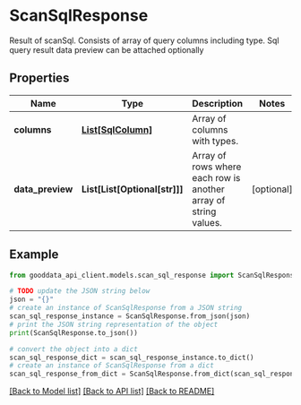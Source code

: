 # ScanSqlResponse

Result of scanSql. Consists of array of query columns including type. Sql query result data preview can be attached optionally

## Properties

Name | Type | Description | Notes
------------ | ------------- | ------------- | -------------
**columns** | [**List[SqlColumn]**](SqlColumn.md) | Array of columns with types. | 
**data_preview** | **List[List[Optional[str]]]** | Array of rows where each row is another array of string values. | [optional] 

## Example

```python
from gooddata_api_client.models.scan_sql_response import ScanSqlResponse

# TODO update the JSON string below
json = "{}"
# create an instance of ScanSqlResponse from a JSON string
scan_sql_response_instance = ScanSqlResponse.from_json(json)
# print the JSON string representation of the object
print(ScanSqlResponse.to_json())

# convert the object into a dict
scan_sql_response_dict = scan_sql_response_instance.to_dict()
# create an instance of ScanSqlResponse from a dict
scan_sql_response_from_dict = ScanSqlResponse.from_dict(scan_sql_response_dict)
```
[[Back to Model list]](../README.md#documentation-for-models) [[Back to API list]](../README.md#documentation-for-api-endpoints) [[Back to README]](../README.md)


